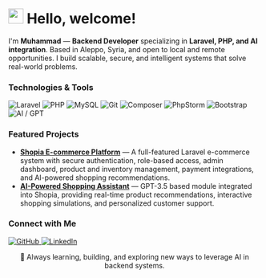 <h1><img src="https://emojis.slackmojis.com/emojis/images/1531849430/4246/blob-sunglasses.gif" width="30"/> Hello, welcome!</h1>
<p>I'm <strong>Muhammad</strong> — <strong>Backend Developer</strong> specializing in <strong>Laravel, PHP, and AI integration</strong>. Based in Aleppo, Syria, and open to local and remote opportunities. I build scalable, secure, and intelligent systems that solve real-world problems.</p>

<h3>Technologies & Tools</h3>
<p>
  <img alt="Laravel" src="https://img.shields.io/badge/-Laravel-FF2D20?style=flat-square&logo=laravel&logoColor=white" />
  <img alt="PHP" src="https://img.shields.io/badge/-PHP-777BB4?style=flat-square&logo=php&logoColor=white" />
  <img alt="MySQL" src="https://img.shields.io/badge/-MySQL-4479A1?style=flat-square&logo=mysql&logoColor=white" />
  <img alt="Git" src="https://img.shields.io/badge/-Git-F05032?style=flat-square&logo=git&logoColor=white" />
  <img alt="Composer" src="https://img.shields.io/badge/-Composer-7471F3?style=flat-square&logo=composer&logoColor=white" />
  <img alt="PhpStorm" src="https://img.shields.io/badge/-PhpStorm-000000?style=flat-square&logo=phpstorm&logoColor=white" />
  <img alt="Bootstrap" src="https://img.shields.io/badge/-Bootstrap-563D7C?style=flat-square&logo=bootstrap&logoColor=white" />
  <img alt="AI / GPT" src="https://img.shields.io/badge/-AI_GPT-FF9900?style=flat-square&logo=openai&logoColor=white" />
</p>

<h3>Featured Projects</h3>
<ul>
  <li>
    <a href="https://github.com/KARA-536/shopia.git"><b>Shopia E-commerce Platform</b></a> — A full-featured Laravel e-commerce system with secure authentication, role-based access, admin dashboard, product and inventory management, payment integrations, and AI-powered shopping recommendations.
  </li>
  <li>
    <a href="https://github.com/KARA-536/shopia.git"><b>AI-Powered Shopping Assistant</b></a> — GPT-3.5 based module integrated into Shopia, providing real-time product recommendations, interactive shopping simulations, and personalized customer support.
  </li>
</ul>

<h3>Connect with Me</h3>
<p>
  <a href="https://github.com/KARA-536" target="_blank">
    <img alt="GitHub" src="https://img.shields.io/badge/GitHub-%2312100E.svg?&style=for-the-badge&logo=Github&logoColor=white" />
  </a>
  <a href="https://www.linkedin.com/in/MuhammadAlAli" target="_blank">
    <img alt="LinkedIn" src="https://img.shields.io/badge/LinkedIn-%230077B5.svg?&style=for-the-badge&logo=linkedin&logoColor=white" />
  </a>
</p>

<p align="center">🚀 Always learning, building, and exploring new ways to leverage AI in backend systems.</p>
